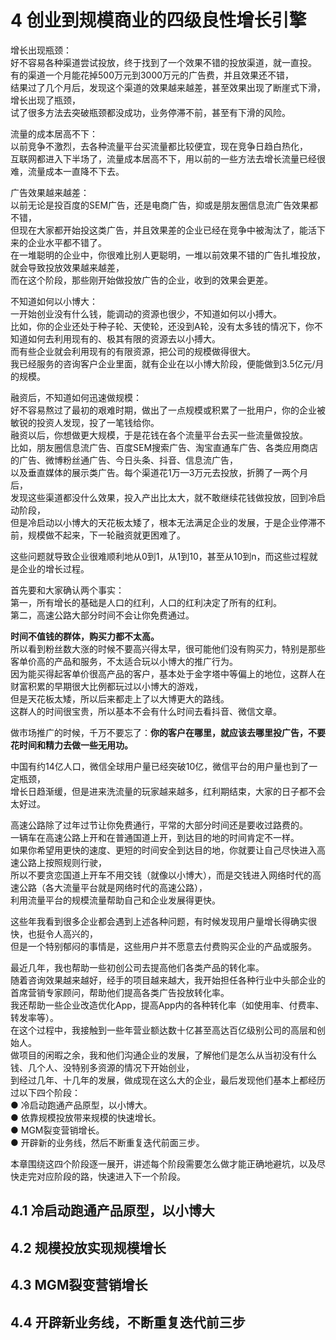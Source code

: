 # 4 创业到规模商业的四级良性增长引擎  

增长出现瓶颈：  
好不容易各种渠道尝试投放，终于找到了一个效果不错的投放渠道，就一直投。  
有的渠道一个月能花掉500万元到3000万元的广告费，并且效果还不错，  
结果过了几个月后，发现这个渠道的效果越来越差，甚至效果出现了断崖式下滑，增长出现了瓶颈，  
试了很多方法去突破瓶颈都没成功，业务停滞不前，甚至有下滑的风险。  

流量的成本居高不下：  
以前竞争不激烈，去各种流量平台买流量都比较便宜，现在竞争日趋白热化，  
互联网都进入下半场了，流量成本居高不下，用以前的一些方法去增长流量已经很难，流量成本一直降不下去。  

广告效果越来越差：  
以前无论是投百度的SEM广告，还是电商广告，抑或是朋友圈信息流广告效果都不错，  
但现在大家都开始投这类广告，并且效果差的企业已经在竞争中被淘汰了，能活下来的企业水平都不错了。  
在一堆聪明的企业中，你很难比别人更聪明，一堆以前效果不错的广告扎堆投放，就会导致投放效果越来越差，  
而在这个阶段，那些刚开始做投放广告的企业，收到的效果会更差。  

不知道如何以小博大：  
一开始创业没有什么钱，能调动的资源也很少，不知道如何以小搏大。  
比如，你的企业还处于种子轮、天使轮，还没到A轮，没有太多钱的情况下，你不知道如何去利用现有的、极其有限的资源去以小搏大。  
而有些企业就会利用现有的有限资源，把公司的规模做得很大。  
我已经服务的咨询客户企业里面，就有企业在以小博大阶段，便能做到3.5亿元/月的规模。  

融资后，不知道如何迅速做规模：  
好不容易熬过了最初的艰难时期，做出了一点规模或积累了一批用户，你的企业被敏锐的投资人发现，投了一笔钱给你。  
融资以后，你想做更大规模，于是花钱在各个流量平台去买一些流量做投放。  
比如，朋友圈信息流广告、百度SEM搜索广告、淘宝直通车广告、各类应用商店的广告、微博粉丝通广告、今日头条、抖音、信息流广告，  
以及垂直媒体的展示类广告。每个渠道花1万—3万元去投放，折腾了一两个月后，  
发现这些渠道都没什么效果，投入产出比太大，就不敢继续花钱做投放，回到冷启动阶段，  
但是冷启动以小博大的天花板太矮了，根本无法满足企业的发展，于是企业停滞不前，规模做不起来，下一轮融资就更困难了。  

这些问题就导致企业很难顺利地从0到1，从1到10，甚至从10到n，而这些过程就是企业的增长过程。  

首先要和大家确认两个事实：  
第一，所有增长的基础是人口的红利，人口的红利决定了所有的红利。  
第二，高速公路大部分时间不会让你免费通过。  

**时间不值钱的群体，购买力都不太高。**  
所以看到粉丝数大涨的时候不要高兴得太早，很可能他们没有购买力，特别是那些客单价高的产品和服务，不太适合玩以小博大的推广行为。  
因为能买得起客单价很高产品的客户，基本处于金字塔中等偏上的地位，这群人在财富积累的早期很大比例都玩过以小博大的游戏，  
但是天花板太矮，所以后来都走上了以大博更大的路线。  
这群人的时间很宝贵，所以基本不会有什么时间去看抖音、微信文章。  

做市场推广的时候，千万不要忘了：**你的客户在哪里，就应该去哪里投广告，不要花时间和精力去做一些无用功。**  

中国有约14亿人口，微信全球用户量已经突破10亿，微信平台的用户量也到了一定瓶颈，  
增长日趋渐缓，但是进来洗流量的玩家越来越多，红利期结束，大家的日子都不会太好过。  

高速公路除了过年过节让你免费通行，平常的大部分时间还是要收过路费的。  
一辆车在高速公路上开和在普通国道上开，到达目的地的时间肯定不一样。  
如果你希望用更快的速度、更短的时间安全到达目的地，你就要让自己尽快进入高速公路上按照规则行驶，  
所以不要贪恋国道上开车不用交钱（就像以小博大），而是交钱进入网络时代的高速公路（各大流量平台就是网络时代的高速公路），  
利用流量平台的规模流量帮助自己和企业发展得更快。  

这些年我看到很多企业都会遇到上述各种问题，有时候发现用户量增长得确实很快，也挺令人高兴的，  
但是一个特别郁闷的事情是，这些用户并不愿意去付费购买企业的产品或服务。  

最近几年，我也帮助一些初创公司去提高他们各类产品的转化率。  
随着咨询效果越来越好，经手的项目越来越大，我开始担任各种行业中头部企业的首席营销专家顾问，帮助他们提高各类广告投放转化率。  
我还帮助一些企业改造优化App，提高App内的各种转化率（如使用率、付费率、转发率等）。  
在这个过程中，我接触到一些年营业额达数十亿甚至高达百亿级别公司的高层和创始人。  
做项目的闲暇之余，我和他们沟通企业的发展，了解他们是怎么从当初没有什么钱、几个人、没特别多资源的情况下开始创业，  
到经过几年、十几年的发展，做成现在这么大的企业，最后发现他们基本上都经历过以下四个阶段：  
● 冷启动跑通产品原型，以小博大。  
● 依靠规模投放带来规模的快速增长。  
● MGM裂变营销增长。  
● 开辟新的业务线，然后不断重复迭代前面三步。  

本章围绕这四个阶段逐一展开，讲述每个阶段需要怎么做才能正确地避坑，以及尽快走完对应阶段的路，快速进入下一个阶段。  

## 4.1 冷启动跑通产品原型，以小博大  

## 4.2 规模投放实现规模增长  

## 4.3 MGM裂变营销增长  

## 4.4 开辟新业务线，不断重复迭代前三步  


